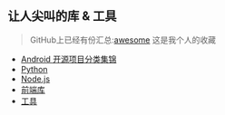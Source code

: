 让人尖叫的库 & 工具
---
>GitHub上已经有份汇总:[awesome](https://github.com/sindresorhus/awesome) 这是我个人的收藏

- [Android 开源项目分类集锦](android-star.md)
- [Python](python.md)
- [Node.js](nodejs.md)
- [前端库](font-end.md)
- [工具](tool.md)
